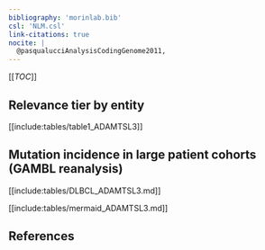 ```yaml
---
bibliography: 'morinlab.bib'
csl: 'NLM.csl'
link-citations: true
nocite: |
  @pasqualucciAnalysisCodingGenome2011, 
---
```


[[_TOC_]]




## Relevance tier by entity

[[include:tables/table1_ADAMTSL3]]

## Mutation incidence in large patient cohorts (GAMBL reanalysis)

[[include:tables/DLBCL_ADAMTSL3.md]]

[[include:tables/mermaid_ADAMTSL3.md]]

## References


